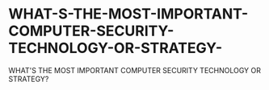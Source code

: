 # WHAT-S-THE-MOST-IMPORTANT-COMPUTER-SECURITY-TECHNOLOGY-OR-STRATEGY-
WHAT'S THE MOST IMPORTANT COMPUTER SECURITY TECHNOLOGY OR STRATEGY?
